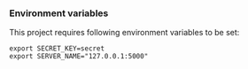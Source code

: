 ### Environment variables
This project requires following environment variables to be set:
```shell
export SECRET_KEY=secret
export SERVER_NAME="127.0.0.1:5000"

```
